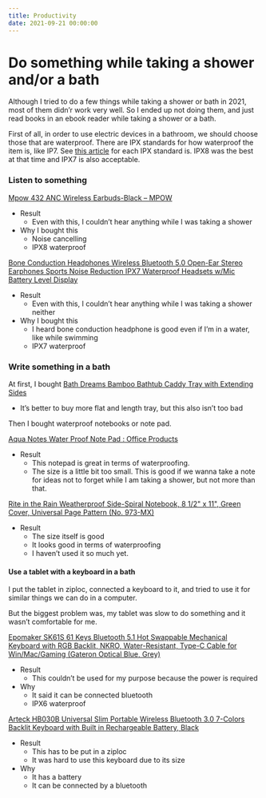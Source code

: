 ```yaml
---
title: Productivity
date: 2021-09-21 00:00:00
---
```


# Do something while taking a shower and/or a bath

Although I tried to do a few things while taking a shower or bath in 2021, most of them didn’r work very well. So I ended up not doing them, and just read books in an ebook reader while taking a shower or a bath.

First of all, in order to use electric devices in a bathroom, we should choose those that are waterproof.
There are IPX standards for how waterproof the item is, like IP7.
See [this article](http://blog.vava.com/ipx-waterproofing-and-speakers/) for each IPX standard is. IPX8 was the best at that time and IPX7 is also acceptable.


### Listen to something

[Mpow 432 ANC Wireless Earbuds-Black – MPOW](https://www.xmpow.com/products/mpow-432-true-wireless-earbuds-with-active-noise-cancellation)

* Result
    * Even with this, I couldn’t hear anything while I was taking a shower
* Why I bought this
    * Noise cancelling
    * IPX8 waterproof

[Bone Conduction Headphones Wireless Bluetooth 5.0 Open-Ear Stereo Earphones Sports Noise Reduction IPX7 Waterproof Headsets w/Mic Battery Level Display](https://www.amazon.com/gp/product/B08JHQRWMQ/ref=ppx_yo_dt_b_asin_title_o07_s00?ie=UTF8&psc=1)

* Result
    * Even with this, I couldn’t hear anything while I was taking a shower neither
* Why I bought this
    * I heard bone conduction headphone is good even if I’m in a water, like while swimming
    * IPX7 waterproof


### Write something in a bath

At first, I bought [Bath Dreams Bamboo Bathtub Caddy Tray with Extending Sides](https://www.amazon.com/gp/product/B00WCBC1BG/ref=ppx_yo_dt_b_asin_title_o08_s00?ie=UTF8&psc=1)

* It’s better to buy more flat and length tray, but this also isn’t too bad

Then I bought waterproof notebooks or note pad.

[Aqua Notes Water Proof Note Pad : Office Products](https://www.amazon.com/gp/product/B01AS5I0ZS/ref=ppx_yo_dt_b_asin_title_o09_s00?ie=UTF8&psc=1)

* Result
    * This notepad is great in terms of waterproofing.
    * The size is a little bit too small. This is good if we wanna take a note for ideas not to forget while I am taking a shower, but not more than that.

[Rite in the Rain Weatherproof Side-Spiral Notebook, 8 1/2" x 11", Green Cover, Universal Page Pattern (No. 973-MX)](https://www.amazon.com/gp/product/B00ZUZ15JA/ref=ppx_yo_dt_b_asin_title_o01_s00?ie=UTF8&psc=1)

* Result
    * The size itself is good
    * It looks good in terms of waterproofing
    * I haven’t used it so much yet.


#### Use a tablet with a keyboard in a bath

I put the tablet in ziploc, connected a keyboard to it, and tried to use it for similar things we can do in a computer.

But the biggest problem was, my tablet was slow to do something and it wasn’t comfortable for me.

[Epomaker SK61S 61 Keys Bluetooth 5.1 Hot Swappable Mechanical Keyboard with RGB Backlit, NKRO, Water-Resistant, Type-C Cable for Win/Mac/Gaming (Gateron Optical Blue, Grey)](https://www.amazon.com/gp/product/B088DNX2J5/ref=ppx_yo_dt_b_asin_title_o09_s00?ie=UTF8&psc=1)

* Result
    * This couldn’t be used for my purpose because the power is required
* Why
    * It said it can be connected bluetooth
    * IPX6 waterproof

[Arteck HB030B Universal Slim Portable Wireless Bluetooth 3.0 7-Colors Backlit Keyboard with Built in Rechargeable Battery, Black](https://www.amazon.com/gp/product/B00X5P8BJO/ref=ppx_yo_dt_b_asin_title_o01_s00?ie=UTF8&psc=1)

* Result
    * This has to be put in a ziploc
    * It was hard to use this keyboard due to its size
* Why
    * It has a battery
    * It can be connected by a bluetooth
